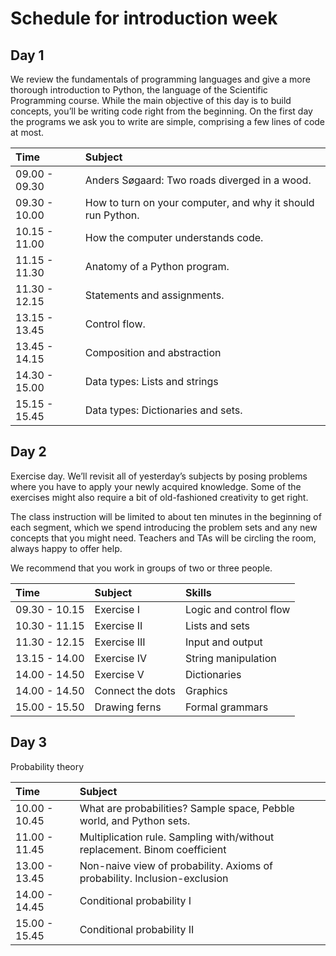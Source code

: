 # Schedule for introduction week 

## Day 1

We review the fundamentals of programming languages and give a more thorough introduction to Python, the language of the Scientific Programming course. While the main objective of this day is to build concepts, you’ll be writing code right from the beginning. On the first day the programs we ask you to write are simple, comprising a few lines of code at most.

| Time          | Subject |
|:-----         |:--------|
| 09.00 - 09.30 | Anders Søgaard: Two roads diverged in a wood. |
| 09.30 - 10.00 | How to turn on your computer, and why it should run Python. | 
| 10.15 - 11.00 | How the computer understands code. |
| 11.15 - 11.30 | Anatomy of a Python program. | 
| 11.30 - 12.15 | Statements and assignments. | 
| 13.15 - 13.45 | Control flow. |
| 13.45 - 14.15 | Composition and abstraction | 
| 14.30 - 15.00 | Data types: Lists and strings| 
| 15.15 - 15.45 | Data types: Dictionaries and sets. | 

## Day 2

Exercise day. We’ll revisit all of yesterday’s subjects by posing problems where you have to apply your newly acquired knowledge. Some of the exercises might also require a bit of old-fashioned creativity to get right.

The class instruction will be limited to about ten minutes in the beginning of each segment, which we spend introducing the problem sets and any new concepts that you might need. Teachers and TAs will be circling the room, always happy to offer help. 

We recommend that you work in groups of two or three people. 

| Time          | Subject | Skills | 
|:-----         |:--------| :-----|
| 09.30 - 10.15 | Exercise I | Logic and control flow |
| 10.30 - 11.15 | Exercise II | Lists and sets | 
| 11.30 - 12.15 | Exercise III | Input and output |
| 13.15 - 14.00 | Exercise IV | String manipulation |
| 14.00 - 14.50 | Exercise V | Dictionaries |
| 14.00 - 14.50 | Connect the dots | Graphics |
| 15.00 - 15.50 | Drawing ferns | Formal grammars |


## Day 3

Probability theory

| Time          | Subject |
|:-----         |:--------|
| 10.00 - 10.45 | What are probabilities? Sample space, Pebble world, and Python sets. | 
| 11.00 - 11.45 | Multiplication rule. Sampling with/without replacement. Binom coefficient | 
| 13.00 - 13.45 | Non-naive view of probability. Axioms of probability. Inclusion-exclusion |
| 14.00 - 14.45 | Conditional probability I | 
| 15.00 - 15.45 | Conditional probability II | 
